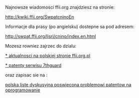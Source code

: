 Najnowsze wiadomosci ffii.org znajdziesz na stronie:

[
<http://kwiki.ffii.org/SwpatcninoEn>](//kwiki.ffii.org/SwpatcninoEn_(po_angielsku) "wikilink")

Informacje dla prasy (po angielsku) dostepne sa pod adresem:

<http://swpat.ffii.org/lisri/cnino/index.en.html>

Mozesz rowniez zajrzec do dzialu:

[\* aktualnosci na polskiej stronie
ffii.org.pl](http://ffii.org.pl/index.php?s=aktualnosci "wikilink")

[\* patenty serwisu
7thguard](http://7thguard.net/index.php?arts=patenty "wikilink")

oraz zapisac sie na :

[polska liste dyskusyjna poswiecona problemowi patentow na
oprogramowanie](http://lists.7thguard.net/mailman/listinfo/patenty "wikilink")
